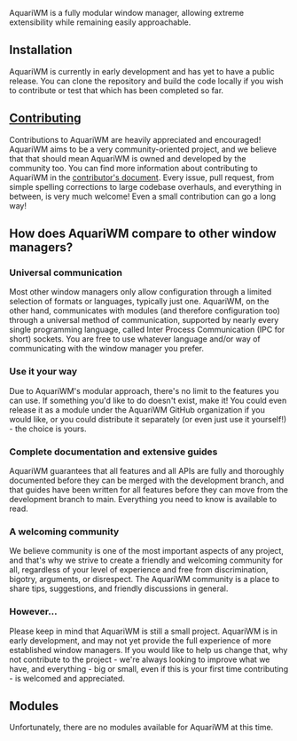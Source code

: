 <!-- This Source Code Form is subject to the terms of the Mozilla Public
   - License, v. 2.0. If a copy of the MPL was not distributed with this
   - file, You can obtain one at https://mozilla.org/MPL/2.0/. -->

AquariWM is a fully modular window manager, allowing extreme extensibility while remaining easily
approachable.

## Installation
AquariWM is currently in early development and has yet to have a public release.  You can clone the
repository and build the code locally if you wish to contribute or test that which has been
completed so far.


## [Contributing](https://github.com/AquariWM/aquariwm/wiki/Contributing-to-AquariWM)
Contributions to AquariWM are heavily appreciated and encouraged!  AquariWM aims to be a very
community-oriented project, and we believe that that should mean AquariWM is owned and developed
by the community too.  You can find more information about contributing to AquariWM in the
[contributor's document](CONTRIBUTING.md).  Every issue, pull request, from simple spelling
corrections to large codebase overhauls, and everything in between, is very much welcome!  Even a
small contribution can go a long way!


## How does AquariWM compare to other window managers?

### Universal communication
Most other window managers only allow configuration through a limited selection of formats or
languages, typically just one.  AquariWM, on the other hand, communicates with modules (and
therefore configuration too) through a universal method of communication, supported by nearly every
single programming language, called Inter Process Communication (IPC for short) sockets.  You are
free to use whatever language and/or way of communicating with the window manager you prefer.

### Use it your way
Due to AquariWM's modular approach, there's no limit to the features you can use.  If something
you'd like to do doesn't exist, make it!  You could even release it as a module under the AquariWM
GitHub organization if you would like, or you could distribute it separately (or even just use it
yourself!) - the choice is yours.

### Complete documentation and extensive guides
AquariWM guarantees that all features and all APIs are fully and thoroughly documented before they
can be merged with the development branch, and that guides have been written for all features
before they can move from the development branch to main.  Everything you need to know is available
to read.

### A welcoming community
We believe community is one of the most important aspects of any project, and that's why we strive
to create a friendly and welcoming community for all, regardless of your level of experience and
free from discrimination, bigotry, arguments, or disrespect.  The AquariWM community is a place to
share tips, suggestions, and friendly discussions in general.

### However...
Please keep in mind that AquariWM is still a small project.  AquariWM is in early development, and
may not yet provide the full experience of more established window managers.  If you would like to
help us change that, why not contribute to the project - we're always looking to improve what we
have, and everything - big or small, even if this is your first time contributing - is welcomed and
appreciated.

## Modules
Unfortunately, there are no modules available for AquariWM at this time.
